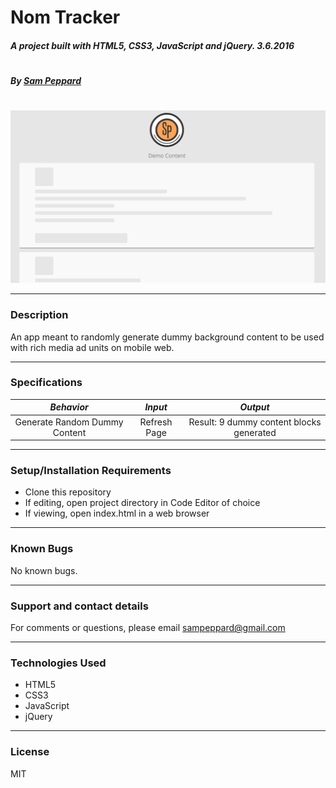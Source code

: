 # **Nom Tracker**

##### A project built with HTML5, CSS3, JavaScript and jQuery. 3.6.2016
#
##### By [Sam Peppard](https://github.com/sampeppard)
#
![screenshot of project main page](img/demo-screenshot.jpg)

----
### **Description**

An app meant to randomly generate dummy background content to be used with rich media ad units on mobile web.

----
### **Specifications**
| _Behavior_ | _Input_ | _Output_ |
|:---------------------------------------------------------------------:|:---------------------------------------------------------------------------:|:-------------------------------------------------------------------------------------------------------------------:|
| Generate Random Dummy Content | Refresh Page | Result: 9 dummy content blocks generated |

----
### **Setup/Installation Requirements**

* Clone this repository
* If editing, open project directory in Code Editor of choice
* If viewing, open index.html in a web browser

----

### **Known Bugs**

No known bugs.

----
### **Support and contact details**

For comments or questions, please email sampeppard@gmail.com

----
### **Technologies Used**

* HTML5
* CSS3
* JavaScript
* jQuery

----
### **License**

MIT
